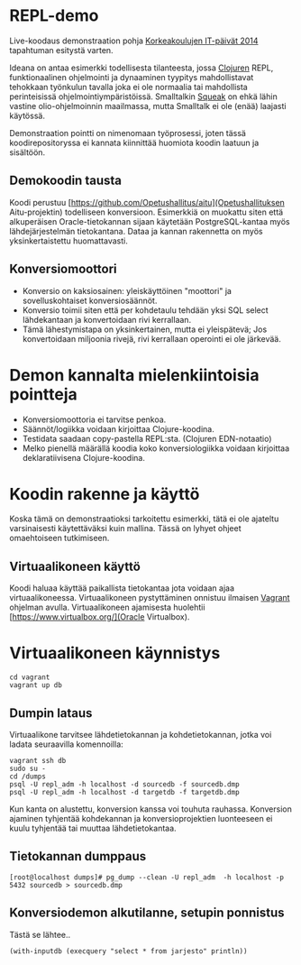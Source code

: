 # REPL-demo

Live-koodaus demonstraation pohja [Korkeakoulujen IT-päivät 2014](http://www.it2014.fi/index.html) tapahtuman esitystä varten.

Ideana on antaa esimerkki todellisesta tilanteesta, jossa [Clojuren](http://clojure.org/) REPL, funktionaalinen ohjelmointi ja dynaaminen tyypitys mahdollistavat 
tehokkaan työnkulun tavalla joka ei ole normaalia tai mahdollista perinteisissä ohjelmointiympäristöissä. Smalltalkin [Squeak](http://www.squeak.org/) on ehkä
lähin vastine olio-ohjelmoinnin maailmassa, mutta Smalltalk ei ole (enää) laajasti käytössä.

Demonstraation pointti on nimenomaan työprosessi, joten tässä koodirepositoryssa ei kannata kiinnittää huomiota koodin laatuun ja sisältöön.

## Demokoodin tausta

Koodi perustuu [https://github.com/Opetushallitus/aitu](Opetushallituksen Aitu-projektin) todelliseen konversioon. Esimerkkiä on muokattu siten että alkuperäisen
Oracle-tietokannan sijaan käytetään PostgreSQL-kantaa myös lähdejärjestelmän tietokantana. Dataa ja kannan rakennetta on myös
yksinkertaistettu huomattavasti. 

## Konversiomoottori

* Konversio on kaksiosainen: yleiskäyttöinen "moottori" ja sovelluskohtaiset konversiosäännöt. 
* Konversio toimii siten että per kohdetaulu tehdään yksi SQL select lähdekantaan ja konvertoidaan rivi kerrallaan.
* Tämä lähestymistapa on yksinkertainen, mutta ei yleispätevä; Jos konvertoidaan miljoonia rivejä, rivi kerrallaan operointi ei ole järkevää. 

# Demon kannalta mielenkiintoisia pointteja

* Konversiomoottoria ei tarvitse penkoa.
* Säännöt/logiikka voidaan kirjoittaa Clojure-koodina.
* Testidata saadaan copy-pastella REPL:sta. (Clojuren EDN-notaatio)
* Melko pienellä määrällä koodia koko konversiologiikka voidaan kirjoittaa deklaratiivisena Clojure-koodina. 


# Koodin rakenne ja käyttö

Koska tämä on demonstraatioksi tarkoitettu esimerkki, tätä ei ole ajateltu varsinaisesti käytettäväksi kuin mallina. Tässä on lyhyet ohjeet omaehtoiseen
tutkimiseen.

## Virtuaalikoneen käyttö

Koodi haluaa käyttää paikallista tietokantaa jota voidaan ajaa virtuaalikoneessa. Virtuaalikoneen pystyttäminen onnistuu ilmaisen
[Vagrant](http://www.vagrantup.com/) ohjelman avulla. Virtuaalikoneen ajamisesta huolehtii [https://www.virtualbox.org/](Oracle Virtualbox).

# Virtuaalikoneen käynnistys

```
cd vagrant
vagrant up db
```


## Dumpin lataus

Virtuaalikone tarvitsee lähdetietokannan ja kohdetietokannan, jotka voi ladata seuraavilla komennoilla:

```
vagrant ssh db
sudo su - 
cd /dumps
psql -U repl_adm -h localhost -d sourcedb -f sourcedb.dmp 
psql -U repl_adm -h localhost -d targetdb -f targetdb.dmp 
```

Kun kanta on alustettu, konversion kanssa voi touhuta rauhassa. Konversion ajaminen tyhjentää kohdekannan ja konversioprojektien luonteeseen ei kuulu
tyhjentää tai muuttaa lähdetietokantaa.

## Tietokannan dumppaus
```
[root@localhost dumps]# pg_dump --clean -U repl_adm  -h localhost -p 5432 sourcedb > sourcedb.dmp
```

## Konversiodemon alkutilanne, setupin ponnistus

Tästä se lähtee.. 
```
(with-inputdb (execquery "select * from jarjesto" println))
```
